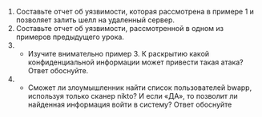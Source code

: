 1.	Составьте отчет об уязвимости, которая рассмотрена в примере 1 и позволяет залить шелл на удаленный сервер.
2.	Составьте отчет об уязвимости, рассмотренной в одном из примеров предыдущего урока. 
3.	* Изучите внимательно пример 3. К раскрытию какой конфиденциальной информации может привести такая атака? Ответ обоснуйте.
4.	* Сможет ли злоумышленник найти список пользователей bwapp, используя только сканер nikto? И если «ДА», то позволит ли найденная информация войти в систему? Ответ обоснуйте
